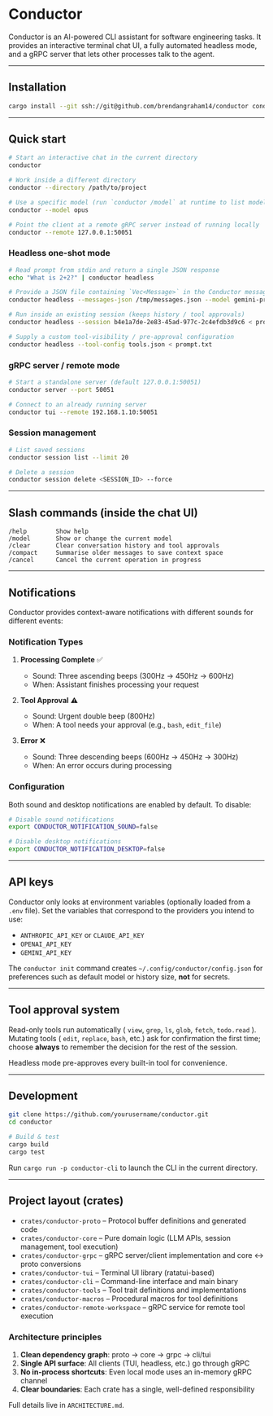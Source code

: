 # Conductor

Conductor is an AI-powered CLI assistant for software engineering tasks. It provides an interactive terminal chat UI, a fully automated headless mode, and a gRPC server that lets other processes talk to the agent.

---

## Installation

```bash
cargo install --git ssh://git@github.com/brendangraham14/conductor conductor-cli --locked
```

---

## Quick start

```bash
# Start an interactive chat in the current directory
conductor

# Work inside a different directory
conductor --directory /path/to/project

# Use a specific model (run `conductor /model` at runtime to list models)
conductor --model opus

# Point the client at a remote gRPC server instead of running locally
conductor --remote 127.0.0.1:50051
```

### Headless one-shot mode

```bash
# Read prompt from stdin and return a single JSON response
echo "What is 2+2?" | conductor headless

# Provide a JSON file containing `Vec<Message>` in the Conductor message format
conductor headless --messages-json /tmp/messages.json --model gemini-pro

# Run inside an existing session (keeps history / tool approvals)
conductor headless --session b4e1a7de-2e83-45ad-977c-2c4efdb3d9c6 < prompt.txt

# Supply a custom tool-visibility / pre-approval configuration
conductor headless --tool-config tools.json < prompt.txt
```

### gRPC server / remote mode

```bash
# Start a standalone server (default 127.0.0.1:50051)
conductor server --port 50051

# Connect to an already running server
conductor tui --remote 192.168.1.10:50051
```

### Session management

```bash
# List saved sessions
conductor session list --limit 20

# Delete a session
conductor session delete <SESSION_ID> --force
```

---

## Slash commands (inside the chat UI)

```
/help        Show help
/model       Show or change the current model
/clear       Clear conversation history and tool approvals
/compact     Summarise older messages to save context space
/cancel      Cancel the current operation in progress
```

---

## Notifications

Conductor provides context-aware notifications with different sounds for different events:

### Notification Types

1. **Processing Complete** ✅
   - Sound: Three ascending beeps (300Hz → 450Hz → 600Hz)
   - When: Assistant finishes processing your request

2. **Tool Approval** ⚠️
   - Sound: Urgent double beep (800Hz)
   - When: A tool needs your approval (e.g., `bash`, `edit_file`)

3. **Error** ❌
   - Sound: Three descending beeps (600Hz → 450Hz → 300Hz)
   - When: An error occurs during processing

### Configuration

Both sound and desktop notifications are enabled by default. To disable:

```bash
# Disable sound notifications
export CONDUCTOR_NOTIFICATION_SOUND=false

# Disable desktop notifications
export CONDUCTOR_NOTIFICATION_DESKTOP=false
```

---

## API keys

Conductor only looks at environment variables (optionally loaded from a `.env` file).  Set the variables that correspond to the providers you intend to use:

* `ANTHROPIC_API_KEY` or `CLAUDE_API_KEY`
* `OPENAI_API_KEY`
* `GEMINI_API_KEY`

The `conductor init` command creates `~/.config/conductor/config.json` for preferences such as default model or history size, **not** for secrets.

---

## Tool approval system

Read-only tools run automatically ( `view`, `grep`, `ls`, `glob`, `fetch`, `todo.read` ).  Mutating tools ( `edit`, `replace`, `bash`, etc.) ask for confirmation the first time; choose **always** to remember the decision for the rest of the session.

Headless mode pre-approves every built-in tool for convenience.

---

## Development

```bash
git clone https://github.com/yourusername/conductor.git
cd conductor

# Build & test
cargo build
cargo test
```

Run `cargo run -p conductor-cli` to launch the CLI in the current directory.

---

## Project layout (crates)

* `crates/conductor-proto`     – Protocol buffer definitions and generated code
* `crates/conductor-core`      – Pure domain logic (LLM APIs, session management, tool execution)
* `crates/conductor-grpc`      – gRPC server/client implementation and core ↔ proto conversions
* `crates/conductor-tui`       – Terminal UI library (ratatui-based)
* `crates/conductor-cli`       – Command-line interface and main binary
* `crates/conductor-tools`     – Tool trait definitions and implementations
* `crates/conductor-macros`    – Procedural macros for tool definitions
* `crates/conductor-remote-workspace` – gRPC service for remote tool execution

### Architecture principles

1. **Clean dependency graph**: proto → core → grpc → cli/tui
2. **Single API surface**: All clients (TUI, headless, etc.) go through gRPC
3. **No in-process shortcuts**: Even local mode uses an in-memory gRPC channel
4. **Clear boundaries**: Each crate has a single, well-defined responsibility

Full details live in `ARCHITECTURE.md`.
